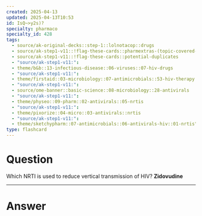 ```yaml
---
created: 2025-04-13
updated: 2025-04-13T10:53
id: IsQ~>y2s)?
specialty: pharmaco
specialty_id: 428
tags:
  - source/ak-original-decks::step-1::lolnotacop::drugs
  - source/ak-step1-v11::!flag-these-cards::pharmextras-(topic-covered-by-micro)
  - source/ak-step1-v11::!flag-these-cards::potential-duplicates
  - "source/ak-step1-v11:": 
  - theme/b&b::13-infectious-disease::06-viruses::07-hiv-drugs
  - "source/ak-step1-v11:": 
  - theme/firstaid::03-microbiology::07-antimicrobials::53-hiv-therapy
  - "source/ak-step1-v11:": 
  - source/ome-banner::basic-science::08-microbiology::28-antivirals
  - "source/ak-step1-v11:": 
  - theme/physeo::09-pharm::02-antivirals::05-nrtis
  - "source/ak-step1-v11:": 
  - theme/pixorize::04-micro::03-antivirals::nrtis
  - "source/ak-step1-v11:": 
  - theme/sketchypharm::07-antimicrobials::06-antivirals-hiv::01-nrtis"
type: flashcard
---
```


# Question
Which NRTI is used to reduce vertical transmission of HIV?   **Zidovudine**

---

# Answer
